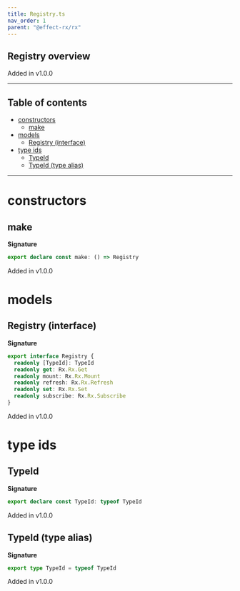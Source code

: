 ```yaml
---
title: Registry.ts
nav_order: 1
parent: "@effect-rx/rx"
---
```


## Registry overview

Added in v1.0.0

---

<h2 class="text-delta">Table of contents</h2>

- [constructors](#constructors)
  - [make](#make)
- [models](#models)
  - [Registry (interface)](#registry-interface)
- [type ids](#type-ids)
  - [TypeId](#typeid)
  - [TypeId (type alias)](#typeid-type-alias)

---

# constructors

## make

**Signature**

```ts
export declare const make: () => Registry
```

Added in v1.0.0

# models

## Registry (interface)

**Signature**

```ts
export interface Registry {
  readonly [TypeId]: TypeId
  readonly get: Rx.Rx.Get
  readonly mount: Rx.Rx.Mount
  readonly refresh: Rx.Rx.Refresh
  readonly set: Rx.Rx.Set
  readonly subscribe: Rx.Rx.Subscribe
}
```

Added in v1.0.0

# type ids

## TypeId

**Signature**

```ts
export declare const TypeId: typeof TypeId
```

Added in v1.0.0

## TypeId (type alias)

**Signature**

```ts
export type TypeId = typeof TypeId
```

Added in v1.0.0
